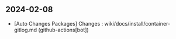 
## 2024-02-08
 * [Auto Changes Packages] Changes : wiki/docs/install/container-gitlog.md (github-actions[bot])
